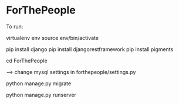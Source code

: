 # ForThePeople

To run:

virtualenv env
source env/bin/activate

pip install django
pip install djangorestframework
pip install pigments

cd ForThePeople

--> change mysql settings in forthepeople/settings.py

python manage.py migrate

python manage.py runserver


